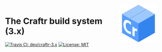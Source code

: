 <img src=".assets/logo.png" align="right">

# The Craftr build system (3.x)

[![Travis CI: dev/craftr-3.x](https://travis-ci.org/craftr-build/craftr.svg?branch=dev%2Fcraftr-3.x)](https://travis-ci.org/craftr-build/craftr/branches)
[![License: MIT](https://img.shields.io/badge/license-MIT-yellow.svg)](https://opensource.org/licenses/MIT)
